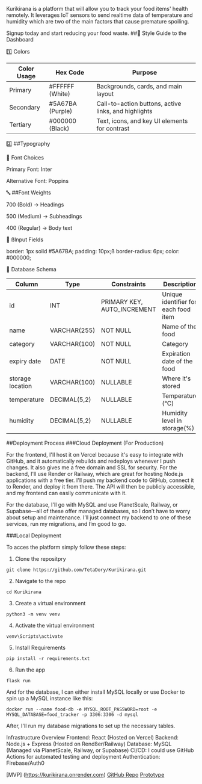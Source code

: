 Kurikirana is a platform that will allow you to track your food items' health remotely. It leverages IoT sensors to send realtime data of temperature and humidity which are two of the main factors that cause premature spoiling.

Signup today and start reducing your food waste. 
##🎨 Style Guide to the Dashboard

1️⃣ Colors

| Color Usage | Hex Code | Purpose |
|----------|----------|----------|
| Primary | #FFFFFF (White) | Backgrounds, cards, and main layout |
| Secondary | #5A67BA (Purple) | Call-to-action buttons, active links, and highlights |
| Tertiary | #000000 (Black) | Text, icons, and key UI elements for contrast |

2️⃣ ##Typography

📌 Font Choices

Primary Font: Inter

Alternative Font: Poppins

🔤 ##Font Weights

700 (Bold) → Headings

500 (Medium) → Subheadings

400 (Regular) → Body text

🔲 ßInput Fields

border: 1px solid #5A67BA;
padding: 10px;ß
border-radius: 6px;
color: #000000;

📂 Database Schema

| Column   | Type     | Constraints  | Description  |
|----------|----------|--------------|--------------|
| id       | INT | PRIMARY KEY, AUTO_INCREMENT | Unique identifier for each food item |
| name     | VARCHAR(255) | NOT NULL | Name of the food |
| category | VARCHAR(100) | NOT NULL | Category |
| expiry date | DATE | NOT NULL | Expiration date of the food |
| storage location | VARCHAR(100) | NULLABLE | Where it's stored |
| temperature | DECIMAL(5,2) | NULLABLE | Temperature (°C) |
| humidity | DECIMAL(5,2) | NULLABLE | Humidity level in storage(%) |


##Deployment Process
###Cloud Deployment (For Production)

For the frontend, I'll host it on Vercel because it's easy to integrate with GitHub, and it automatically rebuilds and redeploys whenever I push changes. It also gives me a free domain and SSL for security.
For the backend, I'll use Render or Railway, which are great for hosting Node.js applications with a free tier. I'll push my backend code to GitHub, connect it to Render, and deploy it from there. The API will then be publicly accessible, and my frontend can easily communicate with it.

For the database, I'll go with MySQL and use PlanetScale, Railway, or Supabase—all of these offer managed databases, so I don’t have to worry about setup and maintenance. I’ll just connect my backend to one of these services, run my migrations, and I’m good to go.

###Local Deployment 

To acces the platform simply follow these steps:

1. Clone the repositpry

``` git clone https://github.com/TetaDory/Kurikirana.git ```


2. Navigate to the repo

``` cd Kurikirana ```

3. Create a virtual environment

``` python3 -m venv venv ```

4. Activate the virtual environment

``` venv\Scripts\activate  ```

5. Install Requirements

``` pip install -r requirements.txt ```

6. Run the app

``` flask run ```

And for the database, I can either install MySQL locally or use Docker to spin up a MySQL instance like this:


``` docker run --name food-db -e MYSQL_ROOT_PASSWORD=root -e MYSQL_DATABASE=food_tracker -p 3306:3306 -d mysql ```


After, I'll run my database migrations to set up the necessary tables.


Infrastructure Overview
Frontend: React (Hosted on Vercel)
Backend: Node.js + Express (Hosted on Rendßer/Railway)
Database: MySQL (Managed via PlanetScale, Railway, or Supabase)
CI/CD: I could use GitHub Actions for automated testing and deployment
Authentication: Firebase/Auth0

[MVP] (https://kurikirana.onrender.com)
[GitHub Repo](https://github.com/TetaDory/Kurikirana)
[Prototype](https://www.figma.com/proto/feFOP4qByQMAJOpTDF4Rs1/Kurikirana?node-id=207-245&t=a1yMzvtXU78GJiOL-1)